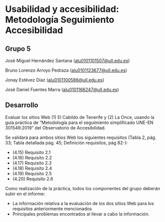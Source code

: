 # Usabilidad y accesibilidad: Metodología Seguimiento Accesibilidad

## Grupo 5

José Miguel Hernández Santana
(alu0101101507@ull.edu.es)

Bruno Lorenzo Arroyo Pedraza
(alu0101123677@ull.edu.es)

Jonay Estévez Díaz
(alu0101100586@ull.edu.es)

José Daniel Fuentes Marra
(alu0101166247@ull.edu.es)

## Desarrollo


Evaluar los sitios Web (1) El Cabildo de Tenerife y (2) La Once, usando la guía práctica de “Metodología para el seguimiento simplificado UNE-EN 301549:2019” del Observatorio de Accesibilidad.

Se validará para ambos sitios Web los siguientes requisitos (Tabla 2, pág. 33; Tabla detallada pág. 45; Definición requisitos, pág 82-):

* (4.15) Requisito 2.1
* (4.16) Requisito 2.2
* (4.17) Requisito 2.3
* (4.18) Requisito 2.4
* (4.19) Requisito 2.5
* (4.20) Requisito 2.6
 

Como realización de la práctica, todos los componentes del grupo deberán subir en el informe:

* La información relativa  a la evaluación de los dos sitios Web para los requisitos anteriormente mencionados
* Principales problemas encontrados al llevar a cabo la información. 
